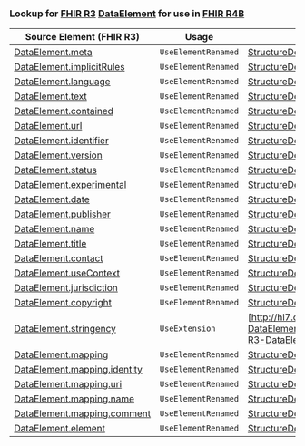 ### Lookup for [FHIR R3](https://hl7.org/fhir/STU3/) [DataElement](https://hl7.org/fhir/STU3/DataElement.html) for use in [FHIR R4B](https://hl7.org/fhir/R4B/)

| Source Element (FHIR R3) | Usage | Target |
| -------------- | ----- | ------ |
| [DataElement.meta](https://hl7.org/fhir/STU3/DataElement.html#resource) | `UseElementRenamed` | [StructureDefinition.meta](https://hl7.org/fhir/R4B/StructureDefinition.html#resource) |
| [DataElement.implicitRules](https://hl7.org/fhir/STU3/DataElement.html#resource) | `UseElementRenamed` | [StructureDefinition.implicitRules](https://hl7.org/fhir/R4B/StructureDefinition.html#resource) |
| [DataElement.language](https://hl7.org/fhir/STU3/DataElement.html#resource) | `UseElementRenamed` | [StructureDefinition.language](https://hl7.org/fhir/R4B/StructureDefinition.html#resource) |
| [DataElement.text](https://hl7.org/fhir/STU3/DataElement.html#resource) | `UseElementRenamed` | [StructureDefinition.text](https://hl7.org/fhir/R4B/StructureDefinition.html#resource) |
| [DataElement.contained](https://hl7.org/fhir/STU3/DataElement.html#resource) | `UseElementRenamed` | [StructureDefinition.contained](https://hl7.org/fhir/R4B/StructureDefinition.html#resource) |
| [DataElement.url](https://hl7.org/fhir/STU3/DataElement.html#resource) | `UseElementRenamed` | [StructureDefinition.url](https://hl7.org/fhir/R4B/StructureDefinition.html#resource) |
| [DataElement.identifier](https://hl7.org/fhir/STU3/DataElement.html#resource) | `UseElementRenamed` | [StructureDefinition.identifier](https://hl7.org/fhir/R4B/StructureDefinition.html#resource) |
| [DataElement.version](https://hl7.org/fhir/STU3/DataElement.html#resource) | `UseElementRenamed` | [StructureDefinition.version](https://hl7.org/fhir/R4B/StructureDefinition.html#resource) |
| [DataElement.status](https://hl7.org/fhir/STU3/DataElement.html#resource) | `UseElementRenamed` | [StructureDefinition.status](https://hl7.org/fhir/R4B/StructureDefinition.html#resource) |
| [DataElement.experimental](https://hl7.org/fhir/STU3/DataElement.html#resource) | `UseElementRenamed` | [StructureDefinition.experimental](https://hl7.org/fhir/R4B/StructureDefinition.html#resource) |
| [DataElement.date](https://hl7.org/fhir/STU3/DataElement.html#resource) | `UseElementRenamed` | [StructureDefinition.date](https://hl7.org/fhir/R4B/StructureDefinition.html#resource) |
| [DataElement.publisher](https://hl7.org/fhir/STU3/DataElement.html#resource) | `UseElementRenamed` | [StructureDefinition.publisher](https://hl7.org/fhir/R4B/StructureDefinition.html#resource) |
| [DataElement.name](https://hl7.org/fhir/STU3/DataElement.html#resource) | `UseElementRenamed` | [StructureDefinition.name](https://hl7.org/fhir/R4B/StructureDefinition.html#resource) |
| [DataElement.title](https://hl7.org/fhir/STU3/DataElement.html#resource) | `UseElementRenamed` | [StructureDefinition.title](https://hl7.org/fhir/R4B/StructureDefinition.html#resource) |
| [DataElement.contact](https://hl7.org/fhir/STU3/DataElement.html#resource) | `UseElementRenamed` | [StructureDefinition.contact](https://hl7.org/fhir/R4B/StructureDefinition.html#resource) |
| [DataElement.useContext](https://hl7.org/fhir/STU3/DataElement.html#resource) | `UseElementRenamed` | [StructureDefinition.useContext](https://hl7.org/fhir/R4B/StructureDefinition.html#resource) |
| [DataElement.jurisdiction](https://hl7.org/fhir/STU3/DataElement.html#resource) | `UseElementRenamed` | [StructureDefinition.jurisdiction](https://hl7.org/fhir/R4B/StructureDefinition.html#resource) |
| [DataElement.copyright](https://hl7.org/fhir/STU3/DataElement.html#resource) | `UseElementRenamed` | [StructureDefinition.copyright](https://hl7.org/fhir/R4B/StructureDefinition.html#resource) |
| [DataElement.stringency](https://hl7.org/fhir/STU3/DataElement.html#resource) | `UseExtension` | [http://hl7.org/fhir/3.0/StructureDefinition/extension-DataElement.stringency](StructureDefinition-ext-R3-DataElement.stringency.html) |
| [DataElement.mapping](https://hl7.org/fhir/STU3/DataElement.html#resource) | `UseElementRenamed` | [StructureDefinition.mapping](https://hl7.org/fhir/R4B/StructureDefinition.html#resource) |
| [DataElement.mapping.identity](https://hl7.org/fhir/STU3/DataElement.html#resource) | `UseElementRenamed` | [StructureDefinition.mapping.identity](https://hl7.org/fhir/R4B/StructureDefinition.html#resource) |
| [DataElement.mapping.uri](https://hl7.org/fhir/STU3/DataElement.html#resource) | `UseElementRenamed` | [StructureDefinition.mapping.uri](https://hl7.org/fhir/R4B/StructureDefinition.html#resource) |
| [DataElement.mapping.name](https://hl7.org/fhir/STU3/DataElement.html#resource) | `UseElementRenamed` | [StructureDefinition.mapping.name](https://hl7.org/fhir/R4B/StructureDefinition.html#resource) |
| [DataElement.mapping.comment](https://hl7.org/fhir/STU3/DataElement.html#resource) | `UseElementRenamed` | [StructureDefinition.mapping.comment](https://hl7.org/fhir/R4B/StructureDefinition.html#resource) |
| [DataElement.element](https://hl7.org/fhir/STU3/DataElement.html#resource) | `UseElementRenamed` | [StructureDefinition.differential.element](https://hl7.org/fhir/R4B/StructureDefinition.html#resource) |
